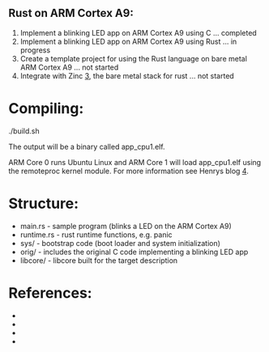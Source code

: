 ## Rust on ARM Cortex A9:

1. Implement a blinking LED app on ARM Cortex A9 using C ... completed 
2. Implement a blinking LED app on ARM Cortex A9 using Rust ... in progress
3. Create a template project for using the Rust language on bare metal ARM Cortex A9 ... not started
4. Integrate with Zinc [3], the bare metal stack for rust ... not started

# Compiling:
./build.sh

The output will be a binary called app_cpu1.elf.

ARM Core 0 runs Ubuntu Linux and ARM Core 1 will load app_cpu1.elf using the remoteproc kernel module. For more information see Henrys blog [4].

# Structure:
  * main.rs - sample program (blinks a LED on the ARM Cortex A9)
  * runtime.rs - rust runtime functions, e.g. panic
  * sys/ - bootstrap code (boot loader and system initialization)
  * orig/ - includes the original C code implementing a blinking LED app
  * libcore/ - libcore built for the target description

# References:
  * [1]: https://github.com/neykov/armboot
  * [2]: https://github.com/antoinealb/rust-demo-cortex-m4
  * [3]: https://github.com/hackndev/zinc
  * [4]: http://henryomd.blogspot.co.at/2015/02/zynq-amp-linux-on-cpu0-and-bare-metal.html
